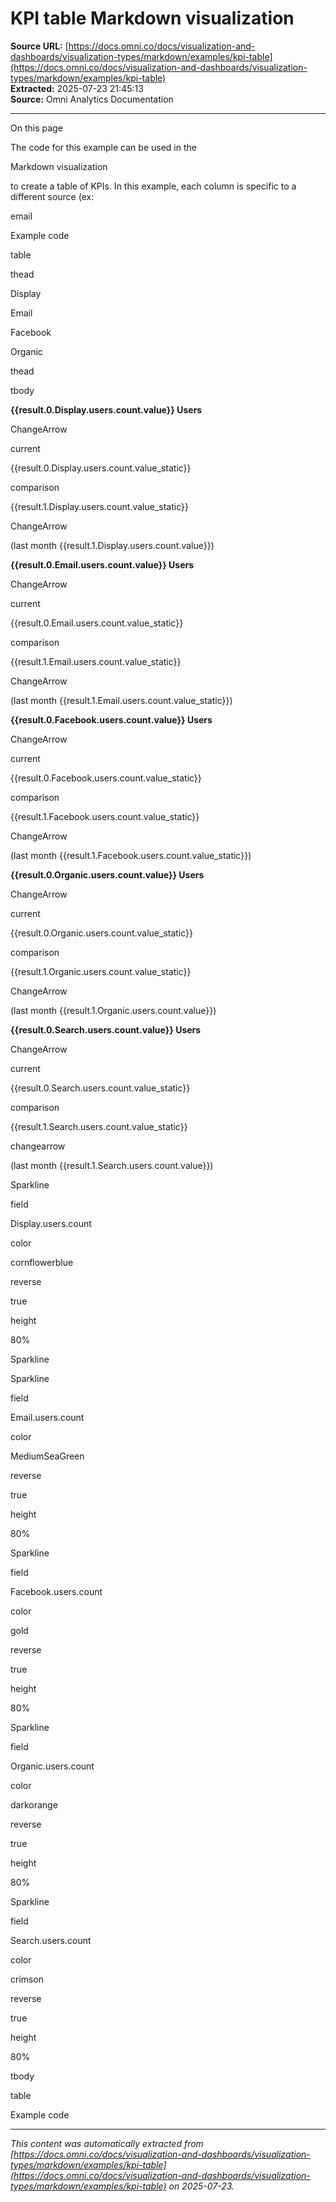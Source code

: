 # KPI table Markdown visualization

**Source URL:** [https://docs.omni.co/docs/visualization-and-dashboards/visualization-types/markdown/examples/kpi-table](https://docs.omni.co/docs/visualization-and-dashboards/visualization-types/markdown/examples/kpi-table)  
**Extracted:** 2025-07-23 21:45:13  
**Source:** Omni Analytics Documentation

---

On this page

The code for this example can be used in the

Markdown visualization

to create a table of KPIs. In this example, each column is specific to a different source (ex:

email

Example code

table

thead

Display

Email

Facebook

Organic

thead

tbody

**{{result.0.Display.users.count.value}} Users**

ChangeArrow

current

{{result.0.Display.users.count.value_static}}

comparison

{{result.1.Display.users.count.value_static}}

ChangeArrow

(last month {{result.1.Display.users.count.value}})

**{{result.0.Email.users.count.value}} Users**

ChangeArrow

current

{{result.0.Email.users.count.value_static}}

comparison

{{result.1.Email.users.count.value_static}}

ChangeArrow

(last month {{result.1.Email.users.count.value_static}})

**{{result.0.Facebook.users.count.value}} Users**

ChangeArrow

current

{{result.0.Facebook.users.count.value_static}}

comparison

{{result.1.Facebook.users.count.value_static}}

ChangeArrow

(last month {{result.1.Facebook.users.count.value_static}})

**{{result.0.Organic.users.count.value}} Users**

ChangeArrow

current

{{result.0.Organic.users.count.value_static}}

comparison

{{result.1.Organic.users.count.value_static}}

ChangeArrow

(last month {{result.1.Organic.users.count.value}})

**{{result.0.Search.users.count.value}} Users**

ChangeArrow

current

{{result.0.Search.users.count.value_static}}

comparison

{{result.1.Search.users.count.value_static}}

changearrow

(last month {{result.1.Search.users.count.value}})

Sparkline

field

Display.users.count

color

cornflowerblue

reverse

true

height

80%

Sparkline

Sparkline

field

Email.users.count

color

MediumSeaGreen

reverse

true

height

80%

Sparkline

field

Facebook.users.count

color

gold

reverse

true

height

80%

Sparkline

field

Organic.users.count

color

darkorange

reverse

true

height

80%

Sparkline

field

Search.users.count

color

crimson

reverse

true

height

80%

tbody

table

Example code

---

*This content was automatically extracted from [https://docs.omni.co/docs/visualization-and-dashboards/visualization-types/markdown/examples/kpi-table](https://docs.omni.co/docs/visualization-and-dashboards/visualization-types/markdown/examples/kpi-table) on 2025-07-23.*
